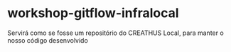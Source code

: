 # workshop-gitflow-infralocal
Servirá como se fosse um repositório do CREATHUS Local, para manter o nosso código desenvolvido
